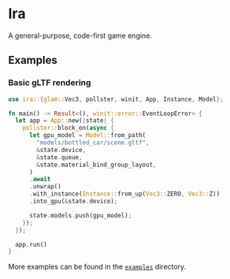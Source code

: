 # Ira

A general-purpose, code-first game engine.

## Examples

### Basic gLTF rendering

```rust
use ira::{glam::Vec3, pollster, winit, App, Instance, Model};

fn main() -> Result<(), winit::error::EventLoopError> {
  let app = App::new(|state| {
    pollster::block_on(async {
      let gpu_model = Model::from_path(
        "models/bottled_car/scene.gltf",
        &state.device,
        &state.queue,
        &state.material_bind_group_layout,
      )
      .await
      .unwrap()
      .with_instance(Instance::from_up(Vec3::ZERO, Vec3::Z))
      .into_gpu(&state.device);

      state.models.push(gpu_model);
    });
  });

  app.run()
}
```

More examples can be found in the [`examples`](examples) directory.

